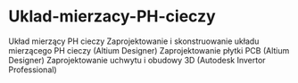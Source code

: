 # Uklad-mierzacy-PH-cieczy
Układ mierzący PH cieczy
Zaprojektowanie i skonstruowanie układu mierzącego PH cieczy (Altium Designer)
Zaprojektowanie płytki PCB (Altium Designer)
Zaprojektowanie uchwytu i obudowy 3D  (Autodesk Invertor Professional) 
